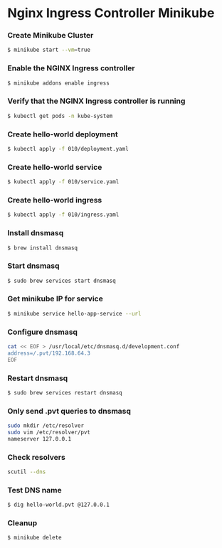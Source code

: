 # Nginx Ingress Controller Minikube

### Create Minikube Cluster
```bash
$ minikube start --vm=true
```

### Enable the NGINX Ingress controller
```bash
$ minikube addons enable ingress
```

### Verify that the NGINX Ingress controller is running
```bash
$ kubectl get pods -n kube-system
```

### Create hello-world deployment
```bash
$ kubectl apply -f 010/deployment.yaml
```

### Create hello-world service
```bash
$ kubectl apply -f 010/service.yaml
```

### Create hello-world ingress
```bash
$ kubectl apply -f 010/ingress.yaml
```

### Install dnsmasq
```bash
$ brew install dnsmasq
```

### Start dnsmasq
```bash
$ sudo brew services start dnsmasq
```

### Get minikube IP for service
```bash
$ minikube service hello-app-service --url
```

### Configure dnsmasq
```bash
cat << EOF > /usr/local/etc/dnsmasq.d/development.conf
address=/.pvt/192.168.64.3
EOF
```

### Restart dnsmasq
```bash
$ sudo brew services restart dnsmasq
```

### Only send .pvt queries to dnsmasq
```bash
sudo mkdir /etc/resolver
sudo vim /etc/resolver/pvt
nameserver 127.0.0.1
```

### Check resolvers
```bash
scutil --dns
```

### Test DNS name
```bash
$ dig hello-world.pvt @127.0.0.1
```

### Cleanup
```bash
$ minikube delete
```

